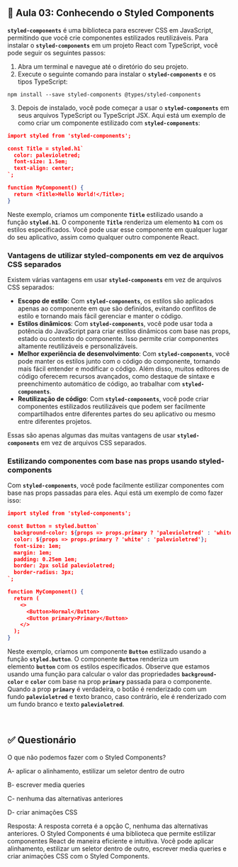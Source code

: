 ## 📝 Aula 03: Conhecendo o Styled Components
**`styled-components`** é uma biblioteca para escrever CSS em JavaScript, permitindo que você crie componentes estilizados reutilizáveis. Para instalar o **`styled-components`** em um projeto React com TypeScript, você pode seguir os seguintes passos:

1. Abra um terminal e navegue até o diretório do seu projeto.
2. Execute o seguinte comando para instalar o **`styled-components`** e os tipos TypeScript:
```
npm install --save styled-components @types/styled-components
```
3. Depois de instalado, você pode começar a usar o **`styled-components`** em seus arquivos TypeScript ou TypeScript JSX. Aqui está um exemplo de como criar um componente estilizado com **`styled-components`**:

```json
import styled from 'styled-components';

const Title = styled.h1`
  color: palevioletred;
  font-size: 1.5em;
  text-align: center;
`;

function MyComponent() {
  return <Title>Hello World!</Title>;
}
```

Neste exemplo, criamos um componente **`Title`** estilizado usando a função **`styled.h1`**. O componente **`Title`** renderiza um elemento **`h1`** com os estilos especificados. Você pode usar esse componente em qualquer lugar do seu aplicativo, assim como qualquer outro componente React.

### Vantagens de utilizar styled-components em vez de arquivos CSS separados

Existem várias vantagens em usar **`styled-components`** em vez de arquivos CSS separados:

- **Escopo de estilo**: Com **`styled-components`**, os estilos são aplicados apenas ao componente em que são definidos, evitando conflitos de estilo e tornando mais fácil gerenciar e manter o código.
- **Estilos dinâmicos**: Com **`styled-components`**, você pode usar toda a potência do JavaScript para criar estilos dinâmicos com base nas props, estado ou contexto do componente. Isso permite criar componentes altamente reutilizáveis e personalizáveis.
- **Melhor experiência de desenvolvimento**: Com **`styled-components`**, você pode manter os estilos junto com o código do componente, tornando mais fácil entender e modificar o código. Além disso, muitos editores de código oferecem recursos avançados, como destaque de sintaxe e preenchimento automático de código, ao trabalhar com **`styled-components`**.
- **Reutilização de código**: Com **`styled-components`**, você pode criar componentes estilizados reutilizáveis que podem ser facilmente compartilhados entre diferentes partes do seu aplicativo ou mesmo entre diferentes projetos.

Essas são apenas algumas das muitas vantagens de usar **`styled-components`** em vez de arquivos CSS separados.

### Estilizando componentes com base nas props usando styled-components

Com **`styled-components`**, você pode facilmente estilizar componentes com base nas props passadas para eles. Aqui está um exemplo de como fazer isso:

```json
import styled from 'styled-components';

const Button = styled.button`
  background-color: ${props => props.primary ? 'palevioletred' : 'white'};
  color: ${props => props.primary ? 'white' : 'palevioletred'};
  font-size: 1em;
  margin: 1em;
  padding: 0.25em 1em;
  border: 2px solid palevioletred;
  border-radius: 3px;
`;

function MyComponent() {
  return (
    <>
      <Button>Normal</Button>
      <Button primary>Primary</Button>
    </>
  );
}
```

Neste exemplo, criamos um componente **`Button`** estilizado usando a função **`styled.button`**. O componente **`Button`** renderiza um elemento **`button`** com os estilos especificados. Observe que estamos usando uma função para calcular o valor das propriedades **`background-color`** e **`color`** com base na prop **`primary`** passada para o componente. Quando a prop **`primary`** é verdadeira, o botão é renderizado com um fundo **`palevioletred`** e texto branco, caso contrário, ele é renderizado com um fundo branco e texto **`palevioletred`**.

<br>

## ✅ Questionário
O que não podemos fazer com o Styled Components?

A- aplicar o alinhamento, estilizar um seletor dentro de outro

B- escrever media queries

C- nenhuma das alternativas anteriores

D- criar animações CSS

Resposta: A resposta correta é a opção C, nenhuma das alternativas anteriores. O Styled Components é uma biblioteca que permite estilizar componentes React de maneira eficiente e intuitiva. Você pode aplicar alinhamento, estilizar um seletor dentro de outro, escrever media queries e criar animações CSS com o Styled Components.
